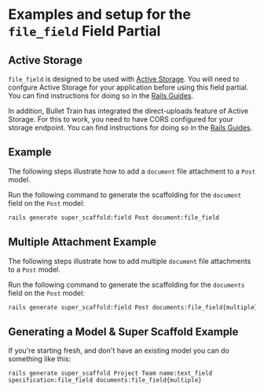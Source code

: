 # Examples and setup for the `file_field` Field Partial

## Active Storage

`file_field` is designed to be used with [Active Storage](https://edgeguides.rubyonrails.org/active_storage_overview.html). You will need to confgure Active Storage for your application before using this field partial. You can find instructions for doing so in the [Rails Guides](https://edgeguides.rubyonrails.org/active_storage_overview.html#setup).

In addition, Bullet Train has integrated the direct-uploads feature of Active Storage. For this to work, you need to have CORS configured for your storage endpoint. You can find instructions for doing so in the [Rails Guides](https://edgeguides.rubyonrails.org/active_storage_overview.html#cross-origin-resource-sharing-cors-configuration).

## Example

The following steps illustrate how to add a `document` file attachment to a `Post` model.

Run the following command to generate the scaffolding for the `document` field on the `Post` model:

```bash
rails generate super_scaffold:field Post document:file_field
```

## Multiple Attachment Example

The following steps illustrate how to add multiple `document` file attachments to a `Post` model.

Run the following command to generate the scaffolding for the `documents` field on the `Post` model:

```bash
rails generate super_scaffold:field Post documents:file_field{multiple}
```

## Generating a Model & Super Scaffold Example

If you're starting fresh, and don't have an existing model you can do something like this:

```
rails generate super_scaffold Project Team name:text_field specification:file_field documents:file_field{multiple}
```
